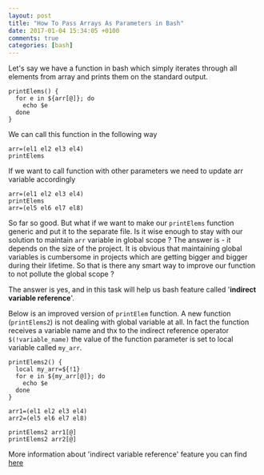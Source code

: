 ```yaml
---
layout: post
title: "How To Pass Arrays As Parameters in Bash"
date: 2017-01-04 15:34:05 +0100
comments: true
categories: [bash]
---
```


Let's say we have a function in bash which simply iterates through all elements from array and prints them on 
the standard output. 
   
```
printElems() {
  for e in ${arr[@]}; do 
    echo $e
  done
}
```

We can call this function in the following way

```
arr=(el1 el2 el3 el4)
printElems
```

If we want to call function with other parameters we need to update arr variable accordingly

```
arr=(el1 el2 el3 el4)
printElems
arr=(el5 el6 el7 el8)
```

So far so good. But what if we want to make our ```printElems``` function generic and put it to the separate file. Is
 it wise 
enough to stay with our solution to maintain ```arr``` variable in global scope ? The answer is - it depends on the size
 of 
the project. It is obvious that maintaining global variables is cumbersome in projects which are getting bigger and 
bigger during their lifetime. So that is there any smart way to improve our function to not pollute the global scope ?

The answer is yes, and in this task will help us bash feature called '**indirect variable reference**'.

Below is an improved version of ```printElem``` function. A new function (```printElems2```) is not dealing with global 
variable at
 all. In fact the function receives a variable name and thx to the indirect reference operator ```$(!variable_name)```
 the value of the function parameter is set to local variable called ```my_arr```.
  
```
printElems2() {
  local my_arr=${!1}
  for e in ${my_arr[@]}; do 
    echo $e
  done
}
```


```
arr1=(el1 el2 el3 el4)
arr2=(el5 el6 el7 el8)

printElems2 arr1[@]
printElems2 arr2[@]

```

More information about 'indirect variable reference' feature you 
can find [here](http://www.tldp.org/LDP/abs/html/ivr.html#IVRREF)